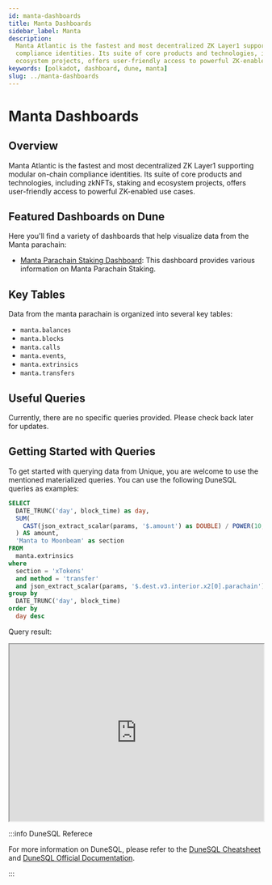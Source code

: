 ```yaml
---
id: manta-dashboards
title: Manta Dashboards
sidebar_label: Manta
description:
  Manta Atlantic is the fastest and most decentralized ZK Layer1 supporting modular on-chain
  compliance identities. Its suite of core products and technologies, including zkNFTs, staking and
  ecosystem projects, offers user-friendly access to powerful ZK-enabled use cases.
keywords: [polkadot, dashboard, dune, manta]
slug: ../manta-dashboards
---
```


# Manta Dashboards

## Overview

Manta Atlantic is the fastest and most decentralized ZK Layer1 supporting modular on-chain
compliance identities. Its suite of core products and technologies, including zkNFTs, staking and
ecosystem projects, offers user-friendly access to powerful ZK-enabled use cases.

## Featured Dashboards on Dune

Here you'll find a variety of dashboards that help visualize data from the Manta parachain:

- [Manta Parachain Staking Dashboard](https://dune.com/substrate/manta): This dashboard provides
  various information on Manta Parachain Staking.

## Key Tables

Data from the manta parachain is organized into several key tables:

- `manta.balances`
- `manta.blocks`
- `manta.calls`
- `manta.events`,
- `manta.extrinsics`
- `manta.transfers`

## Useful Queries

Currently, there are no specific queries provided. Please check back later for updates.

## Getting Started with Queries

To get started with querying data from Unique, you are welcome to use the mentioned materialized
queries. You can use the following DuneSQL queries as examples:

```sql title="Manta to Moonbeam XTokens Transfer" showLineNumbers
SELECT
  DATE_TRUNC('day', block_time) as day,
  SUM(
    CAST(json_extract_scalar(params, '$.amount') as DOUBLE) / POWER(10, 18)
  ) AS amount,
  'Manta to Moonbeam' as section
FROM
  manta.extrinsics
where
  section = 'xTokens'
  and method = 'transfer'
  and json_extract_scalar(params, '$.dest.v3.interior.x2[0].parachain') = '2004'
group by
  DATE_TRUNC('day', block_time)
order by
  day desc
```

Query result:

<iframe src="https://dune.com/embeds/3747203/6371404/ea0be060-b61c-4379-8227-f7fc5e04c980" height="350" width="100%"></iframe>

:::info DuneSQL Referece

For more information on DuneSQL, please refer to the [DuneSQL Cheatsheet](../dunesql-cheatsheet.md)
and
[DuneSQL Official Documentation](https://docs.dune.com/query-engine/Functions-and-operators/index).

:::
